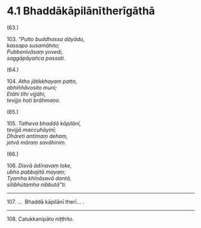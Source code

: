# 4.1 Bhaddākāpilānītherīgāthā

(63.)

103\. _“Putto buddhassa dāyādo,_  
_kassapo susamāhito;_  
_Pubbenivāsaṃ yovedi,_  
_saggāpāyañca passati._  

(64.)

104\. _Atho jātikkhayaṃ patto,_  
_abhiññāvosito muni;_  
_Etāhi tīhi vijjāhi,_  
_tevijjo hoti brāhmaṇo._  

(65.)

105\. _Tatheva bhaddā kāpilānī,_  
_tevijjā maccuhāyinī;_  
_Dhāreti antimaṃ dehaṃ,_  
_jetvā māraṃ savāhiniṃ._  

(66.)

106\. _Disvā ādīnavaṃ loke,_  
_ubho pabbajitā mayaṃ;_  
_Tyamha khīṇāsavā dantā,_  
_sītibhūtamha nibbutā”ti._  

---

107\. …  Bhaddā kāpilānī therī… .

---

108\. Catukkanipāto niṭṭhito.
